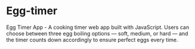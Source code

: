 # Egg-timer
Egg Timer App  - A cooking timer web app built with JavaScript. Users can choose between three egg boiling options — soft, medium, or hard — and the timer counts down accordingly to ensure perfect eggs every time.
